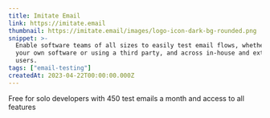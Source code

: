 ```yaml
---
title: Imitate Email
link: https://imitate.email
thumbnail: https://imitate.email/images/logo-icon-dark-bg-rounded.png
snippet: >-
  Enable software teams of all sizes to easily test email flows, whether writing
  your own software or using a third party, and across in-house and external
  users.
tags: ["email-testing"]
createdAt: 2023-04-22T00:00:00.000Z
---
```

Free for solo developers with
450 test emails a month
and access to all features
